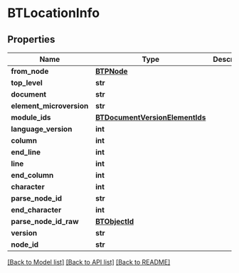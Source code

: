# BTLocationInfo

## Properties
Name | Type | Description | Notes
------------ | ------------- | ------------- | -------------
**from_node** | [**BTPNode**](BTPNode.md) |  | [optional] 
**top_level** | **str** |  | [optional] 
**document** | **str** |  | [optional] 
**element_microversion** | **str** |  | [optional] 
**module_ids** | [**BTDocumentVersionElementIds**](BTDocumentVersionElementIds.md) |  | [optional] 
**language_version** | **int** |  | [optional] 
**column** | **int** |  | [optional] 
**end_line** | **int** |  | [optional] 
**line** | **int** |  | [optional] 
**end_column** | **int** |  | [optional] 
**character** | **int** |  | [optional] 
**parse_node_id** | **str** |  | [optional] 
**end_character** | **int** |  | [optional] 
**parse_node_id_raw** | [**BTObjectId**](BTObjectId.md) |  | [optional] 
**version** | **str** |  | [optional] 
**node_id** | **str** |  | [optional] 

[[Back to Model list]](../README.md#documentation-for-models) [[Back to API list]](../README.md#documentation-for-api-endpoints) [[Back to README]](../README.md)


